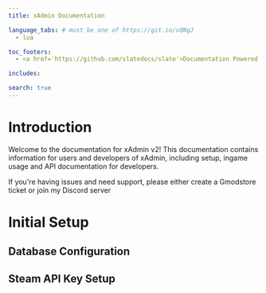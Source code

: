 ```yaml
---
title: xAdmin Documentation

language_tabs: # must be one of https://git.io/vQNgJ
  - lua

toc_footers:
  - <a href='https://github.com/slatedocs/slate'>Documentation Powered by Slate</a>

includes:

search: true
---
```


# Introduction

Welcome to the documentation for xAdmin v2!
This documentation contains information for users and developers of xAdmin, including setup, ingame usage and API documentation for developers.

<aside class="notice">
If you're having issues and need support, please either create a Gmodstore ticket or join my Discord server
</aside>


# Initial Setup

## Database Configuration

## Steam API Key Setup